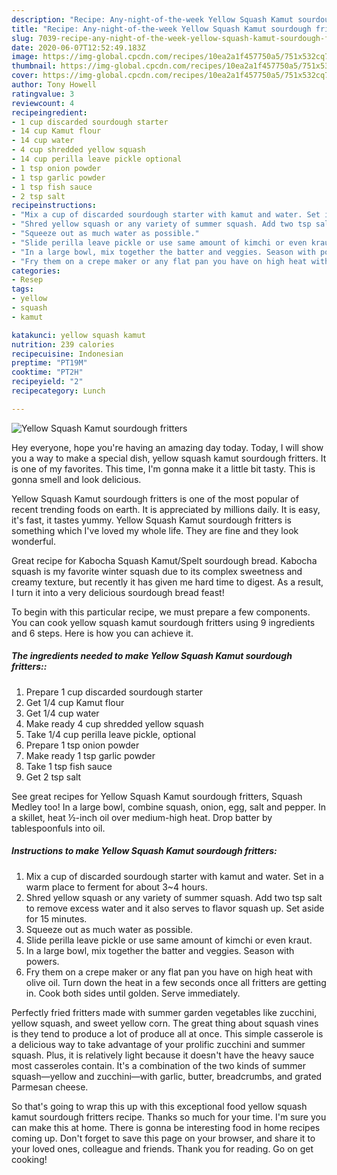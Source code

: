 ```yaml
---
description: "Recipe: Any-night-of-the-week Yellow Squash Kamut sourdough fritters"
title: "Recipe: Any-night-of-the-week Yellow Squash Kamut sourdough fritters"
slug: 7039-recipe-any-night-of-the-week-yellow-squash-kamut-sourdough-fritters
date: 2020-06-07T12:52:49.183Z
image: https://img-global.cpcdn.com/recipes/10ea2a1f457750a5/751x532cq70/yellow-squash-kamut-sourdough-fritters-recipe-main-photo.jpg
thumbnail: https://img-global.cpcdn.com/recipes/10ea2a1f457750a5/751x532cq70/yellow-squash-kamut-sourdough-fritters-recipe-main-photo.jpg
cover: https://img-global.cpcdn.com/recipes/10ea2a1f457750a5/751x532cq70/yellow-squash-kamut-sourdough-fritters-recipe-main-photo.jpg
author: Tony Howell
ratingvalue: 3
reviewcount: 4
recipeingredient:
- 1 cup discarded sourdough starter
- 14 cup Kamut flour
- 14 cup water
- 4 cup shredded yellow squash
- 14 cup perilla leave pickle optional
- 1 tsp onion powder
- 1 tsp garlic powder
- 1 tsp fish sauce
- 2 tsp salt
recipeinstructions:
- "Mix a cup of discarded sourdough starter with kamut and water. Set in a warm place to ferment for about 3~4 hours."
- "Shred yellow squash or any variety of summer squash. Add two tsp salt to remove excess water and it also serves to flavor squash up. Set aside for 15 minutes."
- "Squeeze out as much water as possible."
- "Slide perilla leave pickle or use same amount of kimchi or even kraut."
- "In a large bowl, mix together the batter and veggies. Season with powers."
- "Fry them on a crepe maker or any flat pan you have on high heat with olive oil. Turn down the heat in a few seconds once all fritters are getting in. Cook both sides until golden. Serve immediately."
categories:
- Resep
tags:
- yellow
- squash
- kamut

katakunci: yellow squash kamut
nutrition: 239 calories
recipecuisine: Indonesian
preptime: "PT19M"
cooktime: "PT2H"
recipeyield: "2"
recipecategory: Lunch

---
```



![Yellow Squash Kamut sourdough fritters](https://img-global.cpcdn.com/recipes/10ea2a1f457750a5/751x532cq70/yellow-squash-kamut-sourdough-fritters-recipe-main-photo.jpg)

Hey everyone, hope you're having an amazing day today. Today, I will show you a way to make a special dish, yellow squash kamut sourdough fritters. It is one of my favorites. This time, I'm gonna make it a little bit tasty. This is gonna smell and look delicious.

Yellow Squash Kamut sourdough fritters is one of the most popular of recent trending foods on earth. It is appreciated by millions daily. It is easy, it's fast, it tastes yummy. Yellow Squash Kamut sourdough fritters is something which I've loved my whole life. They are fine and they look wonderful.

Great recipe for Kabocha Squash Kamut/Spelt sourdough bread. Kabocha squash is my favorite winter squash due to its complex sweetness and creamy texture, but recently it has given me hard time to digest. As a result, I turn it into a very delicious sourdough bread feast!


To begin with this particular recipe, we must prepare a few components. You can cook yellow squash kamut sourdough fritters using 9 ingredients and 6 steps. Here is how you can achieve it.

##### The ingredients needed to make Yellow Squash Kamut sourdough fritters::

1. Prepare 1 cup discarded sourdough starter
1. Get 1/4 cup Kamut flour
1. Get 1/4 cup water
1. Make ready 4 cup shredded yellow squash
1. Take 1/4 cup perilla leave pickle, optional
1. Prepare 1 tsp onion powder
1. Make ready 1 tsp garlic powder
1. Take 1 tsp fish sauce
1. Get 2 tsp salt


See great recipes for Yellow Squash Kamut sourdough fritters, Squash Medley too! In a large bowl, combine squash, onion, egg, salt and pepper. In a skillet, heat ½-inch oil over medium-high heat. Drop batter by tablespoonfuls into oil. 

##### Instructions to make Yellow Squash Kamut sourdough fritters:

1. Mix a cup of discarded sourdough starter with kamut and water. Set in a warm place to ferment for about 3~4 hours.
1. Shred yellow squash or any variety of summer squash. Add two tsp salt to remove excess water and it also serves to flavor squash up. Set aside for 15 minutes.
1. Squeeze out as much water as possible.
1. Slide perilla leave pickle or use same amount of kimchi or even kraut.
1. In a large bowl, mix together the batter and veggies. Season with powers.
1. Fry them on a crepe maker or any flat pan you have on high heat with olive oil. Turn down the heat in a few seconds once all fritters are getting in. Cook both sides until golden. Serve immediately.


Perfectly fried fritters made with summer garden vegetables like zucchini, yellow squash, and sweet yellow corn. The great thing about squash vines is they tend to produce a lot of produce all at once. This simple casserole is a delicious way to take advantage of your prolific zucchini and summer squash. Plus, it is relatively light because it doesn&#39;t have the heavy sauce most casseroles contain. It&#39;s a combination of the two kinds of summer squash—yellow and zucchini—with garlic, butter, breadcrumbs, and grated Parmesan cheese. 

So that's going to wrap this up with this exceptional food yellow squash kamut sourdough fritters recipe. Thanks so much for your time. I'm sure you can make this at home. There is gonna be interesting food in home recipes coming up. Don't forget to save this page on your browser, and share it to your loved ones, colleague and friends. Thank you for reading. Go on get cooking!
